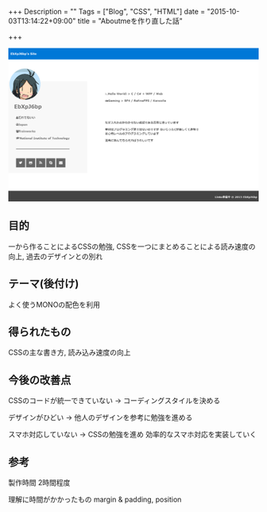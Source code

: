+++
Description = ""
Tags = ["Blog", "CSS", "HTML"]
date = "2015-10-03T13:14:22+09:00"
title = "Aboutmeを作り直した話"

+++

 ![](/images/newdesign.png)
## 目的
一から作ることによるCSSの勉強, CSSを一つにまとめることによる読み速度の向上, 過去のデザインとの別れ
  
## テーマ(後付け)
よく使うMONOの配色を利用

## 得られたもの
CSSの主な書き方, 読み込み速度の向上

## 今後の改善点
CSSのコードが統一できていない → コーディングスタイルを決める

デザインがひどい → 他人のデザインを参考に勉強を進める

スマホ対応していない → CSSの勉強を進め 効率的なスマホ対応を実装していく

## 参考
製作時間 2時間程度

理解に時間がかかったもの margin & padding, position